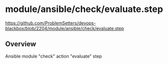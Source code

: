 # module/ansible/check/evaluate.step

https://github.com/ProblemSetters/devops-blackbox/blob/2204/module/ansible/check/evaluate.step

## Overview

Ansible module "check" action "evaluate" step


